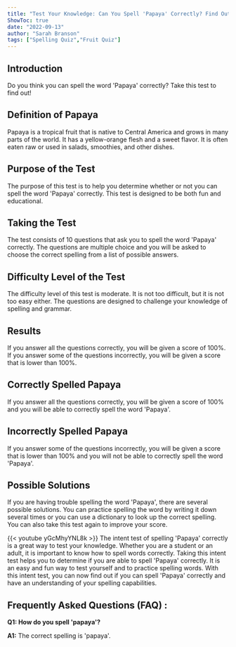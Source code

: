 ```yaml
---
title: "Test Your Knowledge: Can You Spell 'Papaya' Correctly? Find Out Now!"
ShowToc: true 
date: "2022-09-13"
author: "Sarah Branson" 
tags: ["Spelling Quiz","Fruit Quiz"]
---
```

## Introduction

Do you think you can spell the word 'Papaya' correctly? Take this test to find out!

## Definition of Papaya

Papaya is a tropical fruit that is native to Central America and grows in many parts of the world. It has a yellow-orange flesh and a sweet flavor. It is often eaten raw or used in salads, smoothies, and other dishes.

## Purpose of the Test

The purpose of this test is to help you determine whether or not you can spell the word 'Papaya' correctly. This test is designed to be both fun and educational.

## Taking the Test

The test consists of 10 questions that ask you to spell the word 'Papaya' correctly. The questions are multiple choice and you will be asked to choose the correct spelling from a list of possible answers.

## Difficulty Level of the Test

The difficulty level of this test is moderate. It is not too difficult, but it is not too easy either. The questions are designed to challenge your knowledge of spelling and grammar.

## Results

If you answer all the questions correctly, you will be given a score of 100%. If you answer some of the questions incorrectly, you will be given a score that is lower than 100%.

## Correctly Spelled Papaya

If you answer all the questions correctly, you will be given a score of 100% and you will be able to correctly spell the word 'Papaya'.

## Incorrectly Spelled Papaya

If you answer some of the questions incorrectly, you will be given a score that is lower than 100% and you will not be able to correctly spell the word 'Papaya'.

## Possible Solutions

If you are having trouble spelling the word 'Papaya', there are several possible solutions. You can practice spelling the word by writing it down several times or you can use a dictionary to look up the correct spelling. You can also take this test again to improve your score.

{{< youtube yGcMhyYNL8k >}} 
The intent test of spelling 'Papaya' correctly is a great way to test your knowledge. Whether you are a student or an adult, it is important to know how to spell words correctly. Taking this intent test helps you to determine if you are able to spell 'Papaya' correctly. It is an easy and fun way to test yourself and to practice spelling words. With this intent test, you can now find out if you can spell 'Papaya' correctly and have an understanding of your spelling capabilities.

## Frequently Asked Questions (FAQ) :
**Q1: How do you spell 'papaya'?**

**A1:** The correct spelling is 'papaya'.





